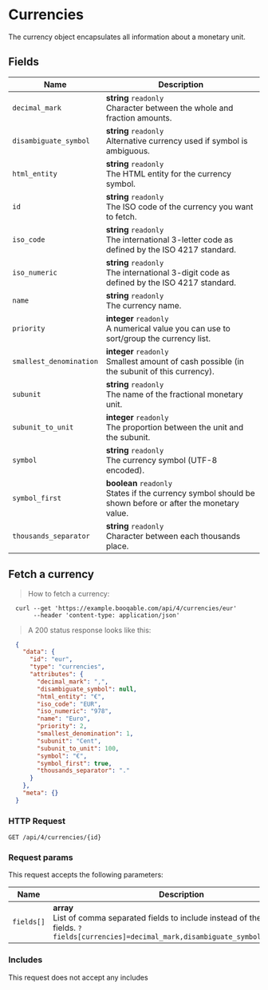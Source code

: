 # Currencies

The currency object encapsulates all information about a monetary unit.

## Fields

 Name | Description
-- | --
`decimal_mark` | **string** `readonly`<br>Character between the whole and fraction amounts. 
`disambiguate_symbol` | **string** `readonly`<br>Alternative currency used if symbol is ambiguous. 
`html_entity` | **string** `readonly`<br>The HTML entity for the currency symbol. 
`id` | **string** `readonly`<br>The ISO code of the currency you want to fetch. 
`iso_code` | **string** `readonly`<br>The international 3-letter code as defined by the ISO 4217 standard. 
`iso_numeric` | **string** `readonly`<br>The international 3-digit code as defined by the ISO 4217 standard. 
`name` | **string** `readonly`<br>The currency name. 
`priority` | **integer** `readonly`<br>A numerical value you can use to sort/group the currency list. 
`smallest_denomination` | **integer** `readonly`<br>Smallest amount of cash possible (in the subunit of this currency). 
`subunit` | **string** `readonly`<br>The name of the fractional monetary unit. 
`subunit_to_unit` | **integer** `readonly`<br>The proportion between the unit and the subunit. 
`symbol` | **string** `readonly`<br>The currency symbol (UTF-8 encoded). 
`symbol_first` | **boolean** `readonly`<br>States if the currency symbol should be shown before or after the monetary value. 
`thousands_separator` | **string** `readonly`<br>Character between each thousands place. 


## Fetch a currency


> How to fetch a currency:

```shell
  curl --get 'https://example.booqable.com/api/4/currencies/eur'
       --header 'content-type: application/json'
```

> A 200 status response looks like this:

```json
  {
    "data": {
      "id": "eur",
      "type": "currencies",
      "attributes": {
        "decimal_mark": ",",
        "disambiguate_symbol": null,
        "html_entity": "€",
        "iso_code": "EUR",
        "iso_numeric": "978",
        "name": "Euro",
        "priority": 2,
        "smallest_denomination": 1,
        "subunit": "Cent",
        "subunit_to_unit": 100,
        "symbol": "€",
        "symbol_first": true,
        "thousands_separator": "."
      }
    },
    "meta": {}
  }
```

### HTTP Request

`GET /api/4/currencies/{id}`

### Request params

This request accepts the following parameters:

Name | Description
-- | --
`fields[]` | **array** <br>List of comma separated fields to include instead of the default fields. `?fields[currencies]=decimal_mark,disambiguate_symbol,html_entity`


### Includes

This request does not accept any includes
